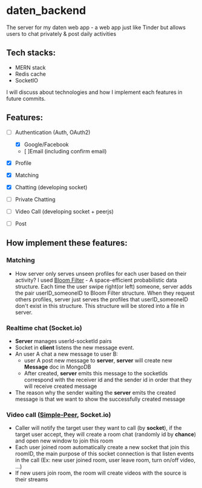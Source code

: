 # daten_backend
The server for my daten web app - a web app just like Tinder but allows users to chat privately & post daily activities

## Tech stacks: 
- MERN stack
- Redis cache
- SocketIO

I will discuss about technologies and how I implement each features in future commits.

## Features:
- [ ] Authentication (Auth, OAuth2)
    - [x] Google/Facebook
    - [ ]Email (including confirm email)
- [x] Profile
- [x] Matching
- [x] Chatting (developing socket)
- [ ] Private Chatting
- [ ] Video Call (developing socket + peerjs)
- [ ] Post


## How implement these features:
### Matching
- How server only serves unseen profiles for each user based on their activity? I used [Bloom Filter](https://en.wikipedia.org/wiki/Bloom_filter) - A space-efficient probabilistic data structure. Each time the user swipe right(or left) someone, server adds the pair userID_someoneID to Bloom Filter structure. When they request others profiles, server just serves the profiles that userID_someoneID don't exist in this structure. This structure will be stored into a file in server.

### Realtime chat (Socket.io)
- **Server** manages userId-socketId pairs
- Socket in **client** listens the new message event.
- An user A chat a new message to user B:
    - user A post new message to **server**, **server** will create new **Message** doc in MongoDB 
    - After created, **server** emits this message to the socketIds correspond with the receiver id and the sender id in order that they will receive created message
- The reason why the sender waiting the **server** emits the created message is that we want to show the successfully created message

### Video call ([Simple-Peer](https://www.npmjs.com/package/simple-peer), Socket.io)
- Caller will notify the target user they want to call (by **socket**), if the target user accept, they will create a room chat (randomly id by **chance**) and open new window to join this room 
- Each user joined room automatically create a new socket that join this roomID, the main purpose of this socket connection is that listen events in the call (Ex: new user joined room, user leave room, turn on/off video, ...)
- If new users join room, the room will create videos with the source is their streams